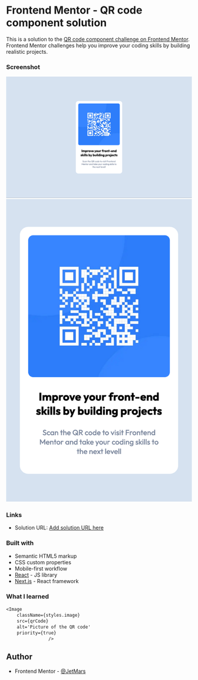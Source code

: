 # Frontend Mentor - QR code component solution

This is a solution to the [QR code component challenge on Frontend Mentor](https://www.frontendmentor.io/challenges/qr-code-component-iux_sIO_H). Frontend Mentor challenges help you improve your coding skills by building realistic projects.

### Screenshot

![desktop](./screenshot-desktop.png)
![mobile](./screenshot-mobile.png)

### Links

- Solution URL: [Add solution URL here](https://github.com/JetMars/fmentor-qr-component.git)

### Built with

- Semantic HTML5 markup
- CSS custom properties
- Mobile-first workflow
- [React](https://reactjs.org/) - JS library
- [Next.js](https://nextjs.org/) - React framework

### What I learned

```next
<Image
	className={styles.image}
	src={qrCode}
	alt='Picture of the QR code'
	priority={true}
				/>
```

## Author

- Frontend Mentor - [@JetMars](https://www.frontendmentor.io/profile/JetMars)
